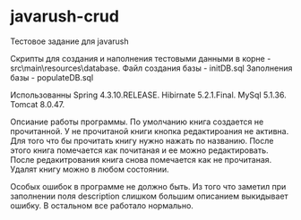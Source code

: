 # javarush-crud
Тестовое задание для javarush

Cкрипты для создания и наполнения тестовыми данными в корне - src\main\resources\database.
Файл создания базы - initDB.sql
Заполнения базы - populateDB.sql

Использованны
Spring 4.3.10.RELEASE.
Hibirnate 5.2.1.Final.
MySql 5.1.36.
Tomcat 8.0.47.

Опсиание работы программы.
По умолчанию книга создается не прочитанной. У не прочитаной книги кнопка редактироания не активна. Для того что бы прочитать книгу нужно нажать по названию. После этого книга помечается как почитаная и ее можно редактировать. После редакитрования книга снова помечается как не прочитаная. Удалят книгу можно в любом состоянии. 

Особых ошибок в программе не должно быть. Из того что заметил при заполнении поля description слишком большим описанием выкидывает ошибку. В остальном все работало нормально. 

